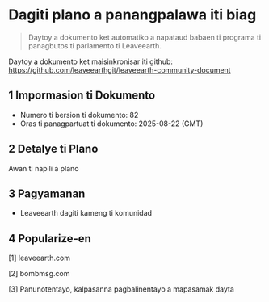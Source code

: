 # Dagiti plano a panangpalawa iti biag

>Daytoy a dokumento ket automatiko a napataud babaen ti programa ti panagbutos ti parlamento ti Leaveearth.

Daytoy a dokumento ket maisinkronisar iti github: https://github.com/leaveearthgit/leaveearth-community-document

## 1 Impormasion ti Dokumento

- Numero ti bersion ti dokumento: 82
- Oras ti panagpartuat ti dokumento: 2025-08-22 (GMT)

## 2 Detalye ti Plano

Awan ti napili a plano

## 3 Pagyamanan
* Leaveearth dagiti kameng ti komunidad

## 4 Popularize-en
[1] leaveearth.com

[2] bombmsg.com

[3] Panunotentayo, kalpasanna pagbalinentayo a mapasamak dayta